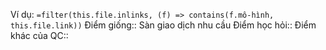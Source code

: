 Ví dụ: `=filter(this.file.inlinks, (f) => contains(f.mô-hình, this.file.link))`
Điểm giống:: Sàn giao dịch nhu cầu
Điểm học hỏi:: 
Điểm khác của QC:: 
